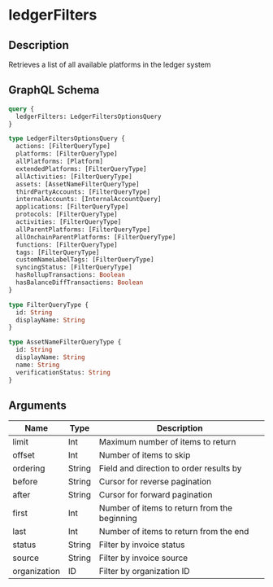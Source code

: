 # ledgerFilters

## Description
Retrieves a list of all available platforms in the ledger system

## GraphQL Schema
```graphql
query {
  ledgerFilters: LedgerFiltersOptionsQuery
}

type LedgerFiltersOptionsQuery {
  actions: [FilterQueryType]
  platforms: [FilterQueryType]
  allPlatforms: [Platform]
  extendedPlatforms: [FilterQueryType]
  allActivities: [FilterQueryType]
  assets: [AssetNameFilterQueryType]
  thirdPartyAccounts: [FilterQueryType]
  internalAccounts: [InternalAccountQuery]
  applications: [FilterQueryType]
  protocols: [FilterQueryType]
  activities: [FilterQueryType]
  allParentPlatforms: [FilterQueryType]
  allOnchainParentPlatforms: [FilterQueryType]
  functions: [FilterQueryType]
  tags: [FilterQueryType]
  customNameLabelTags: [FilterQueryType]
  syncingStatus: [FilterQueryType]
  hasRollupTransactions: Boolean
  hasBalanceDiffTransactions: Boolean
}

type FilterQueryType {
  id: String
  displayName: String
}

type AssetNameFilterQueryType {
  id: String
  displayName: String
  name: String
  verificationStatus: String
}
```

## Arguments
| Name | Type | Description |
|------|------|-------------|
| limit | Int | Maximum number of items to return |
| offset | Int | Number of items to skip |
| ordering | String | Field and direction to order results by |
| before | String | Cursor for reverse pagination |
| after | String | Cursor for forward pagination |
| first | Int | Number of items to return from the beginning |
| last | Int | Number of items to return from the end |
| status | String | Filter by invoice status |
| source | String | Filter by invoice source |
| organization | ID | Filter by organization ID |